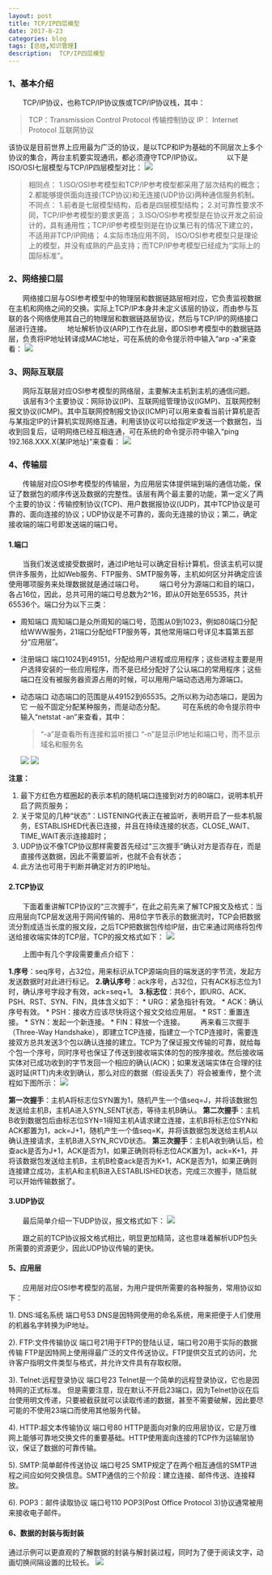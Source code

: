 ```yaml
---
layout: post
title: TCP/IP四层模型
date: 2017-8-23
categories: blog
tags: [总结,知识管理]
description:  TCP/IP四层模型
---
```

### 1、基本介绍

　　TCP/IP协议，也称TCP/IP协议族或TCP/IP协议栈，其中：
   >TCP：Transmission Control Protocol 传输控制协议
   >IP： Internet Protocol 互联网协议

  该协议是目前世界上应用最为广泛的协议，是以TCP和IP为基础的不同层次上多个协议的集合，两台主机要实现通讯，都必须遵守TCP/IP协议。
　<!--more-->
　　以下是ISO/OSI七层模型与TCP/IP四层模型对比：
    <img src="/img/2017.08.23.1.png">

>相同点：
 1.ISO/OSI参考模型和TCP/IP参考模型都采用了层次结构的概念；
 2.都能够提供面向连接(TCP协议)和无连接(UDP协议)两种通信服务机制。
>不同点：
 1.前者是七层模型结构，后者是四层模型结构；
 2.对可靠性要求不同，TCP/IP参考模型的要求更高；
 3.ISO/OSI参考模型是在协议开发之前设计的，具有通用性；TCP/IP参考模型则是在协议集已有的情况下建立的，不适用非TCP/IP网络；
 4.实际市场应用不同， ISO/OSI参考模型只是理论上的模型，并没有成熟的产品支持；而TCP/IP参考模型已经成为“实际上的国际标准”。

### 2、网络接口层

　　网络接口层与OSI参考模型中的物理层和数据链路层相对应，它负责监视数据在主机和网络之间的交换。实际上TCP/IP本身并未定义该层的协议，而由参与互联的各个网络使用其自己的物理层和数据链路层协议，然后与TCP/IP的网络接口层进行连接。
　　地址解析协议(ARP)工作在此层，即OSI参考模型中的数据链路层，负责将IP地址转译成MAC地址，可在系统的命令提示符中输入“arp -a”来查看：
           <img src="/img/2017.08.23.2.png">

### 3、网际互联层

　　网际互联层对应OSI参考模型的网络层，主要解决主机到主机的通信问题。
　　该层有3个主要协议：网际协议(IP)、互联网组管理协议(IGMP)、互联网控制报文协议(ICMP)。其中互联网控制报文协议(ICMP)可以用来查看当前计算机是否与某指定IP的计算机实现网络互通，利用该协议可以给指定IP发送一个数据包，当收到回复后，证明网络已经互相连通，可在系统的命令提示符中输入“ping 192.168.XXX.X(某IP地址)”来查看：
          <img src="/img/2017.08.23.3.png">

### 4、传输层

　　传输层对应OSI参考模型的传输层，为应用层实体提供端到端的通信功能，保证了数据包的顺序传送及数据的完整性。该层有两个最主要的功能，第一定义了两个主要的协议：传输控制协议(TCP)、用户数据报协议(UDP)，其中TCP协议是可靠的、面向连接的协议；UDP协议是不可靠的，面向无连接的协议；第二，确定接收端的端口号即发送端的端口号。

  #### 1.端口

　　当我们发送或接受数据时，通过IP地址可以确定目标计算机，但该主机可以提供许多服务，比如Web服务、FTP服务、SMTP服务等，主机如何区分并确定应该使用哪项服务来处理数据就是通过端口号。
　　端口号分为源端口和目的端口，各占16位，因此，总共可用的端口号总数为2^16，即从0开始至65535，共计65536个。端口分为以下三类：

 * 周知端口
    周知端口是众所周知的端口号，范围从0到1023，例如80端口分配给WWW服务，21端口分配给FTP服务等，其他常用端口号详见本篇第五部分“应用层”。
 * 注册端口
    端口1024到49151，分配给用户进程或应用程序；这些进程主要是用户选择安装的一些应用程序，而不是已经分配好了公认端口的常用程序；这些端口在没有被服务器资源占用的时候，可以用用户端动态选用为源端口。
 * 动态端口
    动态端口的范围是从49152到65535。之所以称为动态端口，是因为它 一般不固定分配某种服务，而是动态分配。
　　
   可在系统的命令提示符中输入“netstat -an”来查看，其中：

   >“-a”是查看所有连接和监听接口
   >“-n”是显示IP地址和端口号，而不显示域名和服务名

      <img src="/img/2017.08.23.4.png">
  
      <img src="/img/2017.08.23.5.png">

**注意：**
  1. 最下方红色方框圈起的表示本机的随机端口连接到对方的80端口，说明本机开启了网页服务；
  2. 关于常见的几种“状态”：LISTENING代表正在被监听，表明开启了一些本机服务，ESTABLISHED代表已连接，并且在持续连接的状态，CLOSE_WAIT、TIME_WAIT表示连接超时；
  3. UDP协议不像TCP协议那样需要首先经过“三次握手”确认对方是否存在，而是直接传送数据，因此不需要监听，也就不会有状态；
  4. 此方法也可用于判断并确定对方的IP地址。

#### 2.TCP协议

　　下面着重讲解TCP协议的“三次握手”，在此之前先来了解TCP报文及格式：当应用层向TCP层发送用于网间传输的、用8位字节表示的数据流时，TCP会把数据流分割成适当长度的报文段，之后TCP把数据包传给IP层，由它来通过网络将包传送给接收端实体的TCP层，TCP的报文格式如下：
       <img src="/img/2017.08.23.6.png">

　　上图中有几个字段需要重点介绍下：

   **1.序号**：seq序号，占32位，用来标识从TCP源端向目的端发送的字节流，发起方发送数据时对此进行标记。
   **2.确认序号**：ack序号，占32位，只有ACK标志位为1时，确认序号字段才有效，ack=seq+1。
   **3.标志位**：共6个，即URG、ACK、PSH、RST、SYN、FIN，具体含义如下：
        * URG：紧急指针有效。
        * ACK：确认序号有效。
        * PSH：接收方应该尽快将这个报文交给应用层。
        * RST：重置连接。
        * SYN：发起一个新连接。
        * FIN：释放一个连接。
　　再来看三次握手（Three-Way Handshake），即建立TCP连接，指建立一个TCP连接时，需要连接双方总共发送3个包以确认连接的建立。TCP为了保证报文传输的可靠，就给每个包一个序号，同时序号也保证了传送到接收端实体的包的按序接收。然后接收端实体对已成功收到的字节发回一个相应的确认(ACK)；如果发送端实体在合理的往返时延(RTT)内未收到确认，那么对应的数据（假设丢失了）将会被重传，整个流程如下图所示：
       <img src="/img/2017.08.23.7.png">

   **第一次握手**：主机A将标志位SYN置为1，随机产生一个值seq=J，并将该数据包发送给主机B，主机A进入SYN_SENT状态，等待主机B确认。
   **第二次握手**：主机B收到数据包后由标志位SYN=1得知主机A请求建立连接，主机B将标志位SYN和ACK都置为1，ack=J+1，随机产生一个值seq=K，并将该数据包发送给主机A以确认连接请求，主机B进入SYN_RCVD状态。
   **第三次握手**：主机A收到确认后，检查ack是否为J+1，ACK是否为1，如果正确则将标志位ACK置为1，ack=K+1，并将该数据包发送给主机B，主机B检查ack是否为K+1，ACK是否为1，如果正确则连接建立成功，主机A和主机B进入ESTABLISHED状态，完成三次握手，随后就可以开始传输数据了。


#### 3.UDP协议

　　最后简单介绍一下UDP协议，报文格式如下：
       <img src="/img/2017.08.23.8.png">

　　跟之前的TCP协议报文格式相比，明显更加精简，这也意味着解析UDP包头所需要的资源更少，因此UDP协议传输的更快。

#### 5、应用层

　　应用层对应OSI参考模型的高层，为用户提供所需要的各种服务，常用协议如下：
    
   1). DNS:域名系统
       端口号53
       DNS是因特网使用的命名系统，用来把便于人们使用的机器名字转换为IP地址。
     
   2). FTP:文件传输协议
       端口号21用于FTP的登陆认证，端口号20用于实际的数据传输
       FTP是因特网上使用得最广泛的文件传送协议。FTP提供交互式的访问，允许客户指明文件类型与格式，并允许文件具有存取权限。
    
   3). Telnet:远程登录协议
       端口号23
       Telnet是一个简单的远程登录协议，它也是因特网的正式标准。
       但是需要注意，现在默认不开启23端口，因为Telnet协议在后台使用明文传递，只要被截获就可以读取传递的数据，甚至不需要破解，因此要尽可能的不使用23端口而使用其他服务代替。
    
   4). HTTP:超文本传输协议
       端口号80
       HTTP是面向对象的应用层协议，它是万维网上能够可靠地交换文件的重要基础。HTTP使用面向连接的TCP作为运输层协议，保证了数据的可靠传输。
    
   5). SMTP:简单邮件传送协议
       端口号25
       SMTP规定了在两个相互通信的SMTP进程之间应如何交换信息。SMTP通信的三个阶段：建立连接、邮件传送、连接释放。
    
   6). POP3：邮件读取协议
       端口号110
       POP3(Post Office Protocol 3)协议通常被用来接收电子邮件。

#### 6、数据的封装与街封装

通过示例可以更直观的了解数据的封装与解封装过程，同时为了便于阅读文字，动画切换间隔设置的比较长。
      <img src="/img/2017.08.23.9.gif">

















